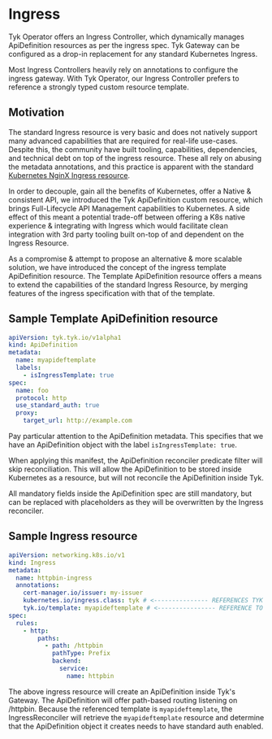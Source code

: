 # Ingress

Tyk Operator offers an Ingress Controller, which dynamically manages ApiDefinition resources as per the ingress spec.
 Tyk Gateway can be configured as a drop-in replacement for any standard Kubernetes Ingress.

Most Ingress Controllers heavily rely on annotations to configure the ingress gateway. With Tyk Operator, our Ingress 
 Controller prefers to reference a strongly typed custom resource template.

## Motivation

The standard Ingress resource is very basic and does not natively support many advanced capabilities that are required
 for real-life use-cases. Despite this, the community have built tooling, capabilities, dependencies, and technical debt 
 on top of the ingress resource. These all rely on abusing the metadata annotations, and this practice is apparent 
 with the standard [Kubernetes NginX Ingress resource](https://kubernetes.github.io/ingress-nginx/user-guide/nginx-configuration/annotations/#annotations).

In order to decouple, gain all the benefits of Kubernetes, offer a Native & consistent API, we introduced the Tyk
 ApiDefinition custom resource, which brings Full-Lifecycle API Management capabilities to Kubernetes. A side effect of
 this meant a potential trade-off between offering a K8s native experience & integrating with Ingress which would 
 facilitate clean integration with 3rd party tooling built on-top of and dependent on the Ingress Resource.

As a compromise & attempt to propose an alternative & more scalable solution, we have introduced the concept of the 
 ingress template ApiDefinition resource. The Template ApiDefinition resource offers a means to extend the capabilities 
 of the standard Ingress Resource, by merging features of the ingress specification with that of the template.

## Sample Template ApiDefinition resource

```yaml
apiVersion: tyk.tyk.io/v1alpha1
kind: ApiDefinition
metadata:
  name: myapideftemplate
  labels:
    - isIngressTemplate: true
spec:
  name: foo
  protocol: http
  use_standard_auth: true
  proxy:
    target_url: http://example.com
```

Pay particular attention to the ApiDefinition metadata. This specifies that we have an ApiDefinition object with the
 label `isIngressTemplate: true`.

When applying this manifest, the ApiDefinition reconciler predicate filter will skip reconciliation. This will allow
 the ApiDefinition to be stored inside Kubernetes as a resource, but will not reconcile the ApiDefinition inside Tyk.

All mandatory fields inside the ApiDefinition spec are still mandatory, but can be replaced with placeholders as they
 will be overwritten by the Ingress reconciler.

## Sample Ingress resource

```yaml
apiVersion: networking.k8s.io/v1
kind: Ingress
metadata:
  name: httpbin-ingress
  annotations:
    cert-manager.io/issuer: my-issuer
    kubernetes.io/ingress.class: tyk # <--------------- REFERENCES TYK INGRESS CONTROLLER 
    tyk.io/template: myapideftemplate # <---------------- REFERENCE TO APIDEFINITION IN SAME NAMESPACE
spec:
  rules:
    - http:
        paths:
          - path: /httpbin
            pathType: Prefix
            backend:
              service:
                name: httpbin
```

The above ingress resource will create an ApiDefinition inside Tyk's Gateway. The ApiDefinition will offer path-based
 routing listening on /httpbin. Because the referenced template is `myapideftemplate`, the IngressReconciler will
 retrieve the `myapideftemplate` resource and determine that the ApiDefinition object it creates needs to have standard
 auth enabled.

